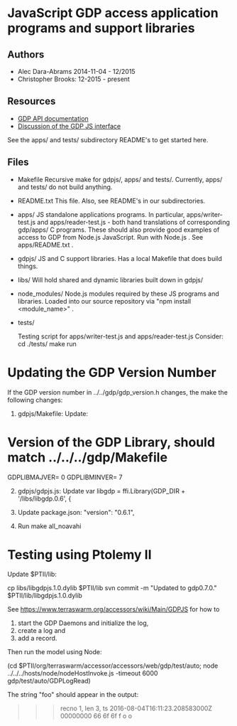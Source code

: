 JavaScript GDP access application programs and support libraries
===============================================================

Authors
-------
* Alec Dara-Abrams 2014-11-04 - 12/2015
* Christopher Brooks: 12-2015 - present

Resources
--------
* [GDP API documentation](https://docs.google.com/document/d/1MdJ47NEfUQdJlTyAXwotZp8aJbXchRIi3VgwOz4LWuU/edit?usp=sharing) 
* [Discussion of the GDP JS interface](http://www.terraswarm.org/swarmos/wiki/Main/GDPJavaScriptInterface)

See the apps/ and tests/ subdirectory README's to get started here.

Files
-----
* Makefile
  Recursive make for gdpjs/, apps/ and tests/.
  Currently, apps/ and tests/ do not build anything.

* README.txt
  This file.  Also, see README's in our subdirectories.

* apps/
  JS standalone applications programs.  In particular, apps/writer-test.js
  and apps/reader-test.js - both hand translations of corresponding gdp/apps/ 
  C programs.  These should also provide good examples of access to GDP from
  Node.js JavaScript.  Run with Node.js .  See apps/README.txt .

* gdpjs/
  JS and C support libraries.  Has a local Makefile that does build things.


* libs/
  Will hold shared and dynamic libraries built down in gdpjs/


* node_modules/
  Node.js modules required by these JS programs and libraries.
  Loaded into our source repository via "npm install <module_name>" .

* tests/
  
  Testing script for apps/writer-test.js and apps/reader-test.js
  Consider:  
    cd ./tests/
    make run
  
Updating the GDP Version Number
==============================

If the GDP version number in ../../gdp/gdp_version.h changes, the make the following changes:

1. gdpjs/Makefile: Update:
  # Version of the GDP Library, should match ../../../gdp/Makefile
  GDPLIBMAJVER=	0
  GDPLIBMINVER=	7

2. gdpjs/gdpjs.js: Update
  var libgdp = ffi.Library(GDP_DIR + '/libs/libgdp.0.6', {

3. Update package.json:
    "version": "0.6.1",

4. Run make all_noavahi


Testing using Ptolemy II
========================
Update $PTII/lib:

  cp libs/libgdpjs.1.0.dylib $PTII/lib
  svn commit -m "Updated to gdp0.7.0." $PTII/lib/libgdpjs.1.0.dylib

See https://www.terraswarm.org/accessors/wiki/Main/GDPJS for how to
1) start the GDP Daemons and initialize the log,
2) create a log and
3) add a record.

Then run the model using Node:

  (cd $PTII/org/terraswarm/accessor/accessors/web/gdp/test/auto; node ../../../hosts/node/nodeHostInvoke.js -timeout 6000 gdp/test/auto/GDPLogRead)

The string "foo" should appear in the output:

   >>> recno 1, len 3, ts 2016-08-04T16:11:23.208583000Z
  00000000 66 6f 6f
           f  o  o

         
